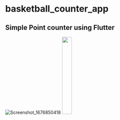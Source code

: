 # basketball_counter_app

## Simple Point counter using Flutter

![Screenshot_1676850418]()
<img src="https://user-images.githubusercontent.com/85020587/219982840-f4d4bf6d-77b0-43d5-9eca-40069c50a779.png" width=25% height=25%>
